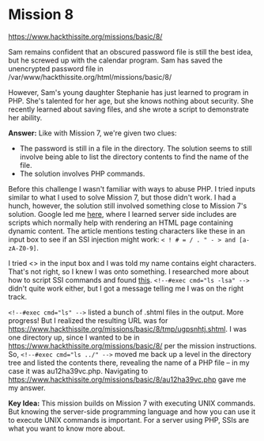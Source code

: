 # Mission 8
https://www.hackthissite.org/missions/basic/8/

Sam remains confident that an obscured password file is still the best idea, but he screwed up with the calendar program. Sam has saved the unencrypted password file in /var/www/hackthissite.org/html/missions/basic/8/

However, Sam's young daughter Stephanie has just learned to program in PHP. She's talented for her age, but she knows nothing about security. She recently learned about saving files, and she wrote a script to demonstrate her ability.  

**Answer:** Like with Mission 7, we're given two clues:
* The password is still in a file in the directory. The solution seems to still involve being able to list the directory contents to find the name of the file.
* The solution involves PHP commands.  

Before this challenge I wasn't familiar with ways to abuse PHP. I tried inputs similar to what I used to solve Mission 7, but those didn't work. I had a hunch, however, the solution still involved something close to Mission 7's solution. Google led me [here](https://owasp.org/www-community/attacks/Server-Side_Includes_(SSI)_Injection), where I learned server side includes are scripts which normally help with rendering an HTML page containing dynamic content. The article mentions testing characters like these in an input box to see if an SSI injection might work: `< ! # = / . " - > and [a-zA-Z0-9]`.  

I tried <> in the input box and I was told my name contains eight characters. That's not right, so I knew I was onto something. I researched more about how to script SSI commands and found [this](https://www.w3.org/Jigsaw/Doc/User/SSI.html#exec). `<!--#exec cmd="ls -lsa" -->` didn't quite work either, but I got a message telling me I was on the right track.  

`<!--#exec cmd="ls" -->` listed a bunch of .shtml files in the output. More progress! But I realized the resulting URL was for https://www.hackthissite.org/missions/basic/8/tmp/ugpsnhtj.shtml. I was one directory up, since I wanted to be in https://www.hackthissite.org/missions/basic/8/ per the mission instructions. So, `<!--#exec cmd="ls ../" -->` moved me back up a level in the directory tree and listed the contents there, revealing the name of a PHP file – in my case it was au12ha39vc.php. Navigating to https://www.hackthissite.org/missions/basic/8/au12ha39vc.php gave me my answer.  

**Key Idea:** This mission builds on Mission 7 with executing UNIX commands. But knowing the server-side programming language and how you can use it to execute UNIX commands is important. For a server using PHP, SSIs are what you want to know more about.